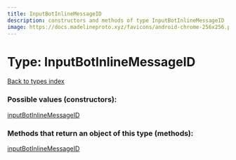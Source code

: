 ```yaml
---
title: InputBotInlineMessageID
description: constructors and methods of type InputBotInlineMessageID
image: https://docs.madelineproto.xyz/favicons/android-chrome-256x256.png
---
```

# Type: InputBotInlineMessageID
[Back to types index](index.md)



### Possible values (constructors):

[inputBotInlineMessageID](../constructors/inputBotInlineMessageID.md)  



### Methods that return an object of this type (methods):



[inputBotInlineMessageID](../constructors/inputBotInlineMessageID.md)  

